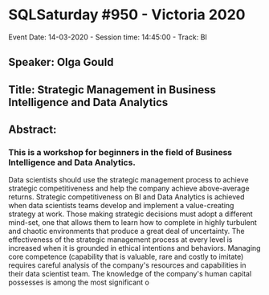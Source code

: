# SQLSaturday #950 - Victoria 2020
Event Date: 14-03-2020 - Session time: 14:45:00 - Track: BI
## Speaker: Olga Gould
## Title: Strategic Management in Business Intelligence and Data Analytics
## Abstract:
### This is a workshop for beginners in the field of Business Intelligence and Data Analytics.
Data scientists should use the strategic management process to achieve strategic competitiveness and help the company achieve above-average returns. Strategic competitiveness on BI and Data Analytics is achieved when data scientists teams develop and implement a value-creating strategy at work. 
Those making strategic decisions must adopt a different mind-set, one that allows them to learn how to complete in highly turbulent and chaotic environments that produce a great deal of uncertainty. 
The effectiveness of the strategic management process at every level is increased when it is grounded in ethical intentions and behaviors.
Managing core competence (capability that is valuable, rare and costly to imitate) requires careful analysis of the company's resources and capabilities in their data scientist team. The knowledge of the company's human capital possesses is among the most significant o
